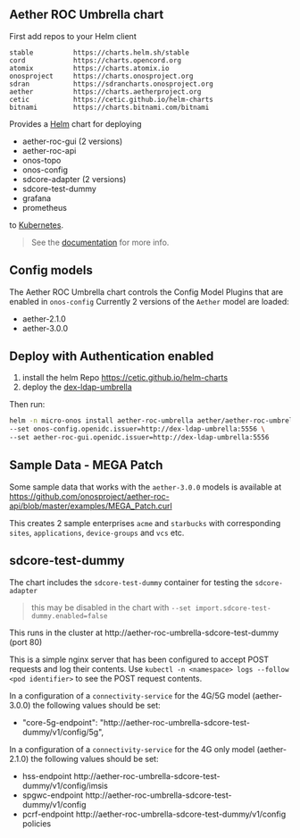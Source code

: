 <!--
SPDX-FileCopyrightText: 2020 Open Networking Foundation <info@opennetworking.org>

SPDX-License-Identifier: Apache-2.0
-->

## Aether ROC Umbrella chart

First add repos to your Helm client
```
stable       	https://charts.helm.sh/stable                        
cord         	https://charts.opencord.org                          
atomix       	https://charts.atomix.io                             
onosproject  	https://charts.onosproject.org                       
sdran        	https://sdrancharts.onosproject.org                  
aether       	https://charts.aetherproject.org                     
cetic        	https://cetic.github.io/helm-charts                  
bitnami      	https://charts.bitnami.com/bitnami
```

Provides a [Helm] chart for deploying

* aether-roc-gui (2 versions)
* aether-roc-api 
* onos-topo
* onos-config
* sdcore-adapter (2 versions)
* sdcore-test-dummy
* grafana
* prometheus

to [Kubernetes].
> See the [documentation] for more info.

## Config models
The Aether ROC Umbrella chart controls the Config Model Plugins that are enabled in `onos-config`
Currently 2 versions of the `Aether` model are loaded:

* aether-2.1.0
* aether-3.0.0

## Deploy with Authentication enabled

1) install the helm Repo https://cetic.github.io/helm-charts
2) deploy the [dex-ldap-umbrella](https://github.com/onosproject/onos-helm-charts/tree/master/dex-ldap-umbrella)

Then run:
```bash
helm -n micro-onos install aether-roc-umbrella aether/aether-roc-umbrella \
--set onos-config.openidc.issuer=http://dex-ldap-umbrella:5556 \
--set aether-roc-gui.openidc.issuer=http://dex-ldap-umbrella:5556
```

## Sample Data - MEGA Patch
Some sample data that works with the `aether-3.0.0` models is available at
https://github.com/onosproject/aether-roc-api/blob/master/examples/MEGA_Patch.curl

This creates 2 sample enterprises `acme` and `starbucks` with corresponding `sites`,
`applications`, `device-groups` and `vcs` etc.

## sdcore-test-dummy 
The chart includes the `sdcore-test-dummy` container for testing the `sdcore-adapter`

> this may be disabled in the chart with `--set import.sdcore-test-dummy.enabled=false`

This runs in the cluster at http://aether-roc-umbrella-sdcore-test-dummy (port 80)

This is a simple nginx server that has been configured to accept POST requests and 
log their contents. Use `kubectl -n <namespace> logs --follow <pod identifier>` to
see the POST request contents.

In a configuration of a `connectivity-service` for the 4G/5G model (aether-3.0.0)
the following values should be set:
* "core-5g-endpoint": "http://aether-roc-umbrella-sdcore-test-dummy/v1/config/5g",

In a configuration of a `connectivity-service` for the 4G only model (aether-2.1.0)
the following values should be set:
* hss-endpoint http://aether-roc-umbrella-sdcore-test-dummy/v1/config/imsis
* spgwc-endpoint http://aether-roc-umbrella-sdcore-test-dummy/v1/config
* pcrf-endpoint http://aether-roc-umbrella-sdcore-test-dummy/v1/config policies

[Kubernetes]: https://kubernetes.io/
[Helm]: https://helm.sh/
[documentation]: https://docs.onosproject.org/developers/deploy_with_helm/
